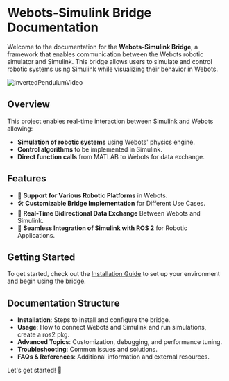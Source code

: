 # Webots-Simulink Bridge Documentation

Welcome to the documentation for the **Webots-Simulink Bridge**, a framework that enables communication between the Webots robotic simulator and Simulink. This bridge allows users to simulate and control robotic systems using Simulink while visualizing their behavior in Webots.

![InvertedPendulumVideo](./assets/videos/inverted_pendulum/inverted_pendulum.gif)

## Overview
This project enables real-time interaction between Simulink and Webots allowing:
- **Simulation of robotic systems** using Webots' physics engine.
- **Control algorithms** to be implemented in Simulink.
- **Direct function calls** from MATLAB to Webots for data exchange.

## Features  
- 🤖 **Support for Various Robotic Platforms** in Webots.  
- 🛠️ **Customizable Bridge Implementation** for Different Use Cases.  
- 🔄 **Real-Time Bidirectional Data Exchange** Between Webots and Simulink.  
- 🚀 **Seamless Integration of Simulink with ROS 2** for Robotic Applications.  

## Getting Started
To get started, check out the [Installation Guide](installation/requirements.md) to set up your environment and begin using the bridge.

## Documentation Structure
- **Installation**: Steps to install and configure the bridge.
- **Usage**: How to connect Webots and Simulink and run simulations, create a ros2 pkg.
- **Advanced Topics**: Customization, debugging, and performance tuning.
- **Troubleshooting**: Common issues and solutions.
- **FAQs & References**: Additional information and external resources.

Let's get started! 🚀
